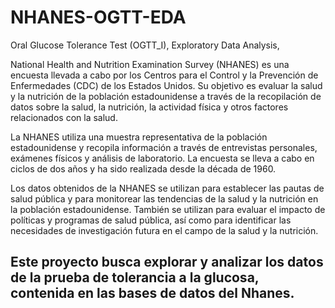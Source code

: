 # NHANES-OGTT-EDA
Oral Glucose Tolerance Test (OGTT_I),  Exploratory Data Analysis, 

National Health and Nutrition Examination Survey (NHANES) es una encuesta llevada a cabo por los Centros para el Control y la Prevención de Enfermedades (CDC) de los Estados Unidos. Su objetivo es evaluar la salud y la nutrición de la población estadounidense a través de la recopilación de datos sobre la salud, la nutrición, la actividad física y otros factores relacionados con la salud.

La NHANES utiliza una muestra representativa de la población estadounidense y recopila información a través de entrevistas personales, exámenes físicos y análisis de laboratorio. La encuesta se lleva a cabo en ciclos de dos años y ha sido realizada desde la década de 1960.

Los datos obtenidos de la NHANES se utilizan para establecer las pautas de salud pública y para monitorear las tendencias de la salud y la nutrición en la población estadounidense. También se utilizan para evaluar el impacto de políticas y programas de salud pública, así como para identificar las necesidades de investigación futura en el campo de la salud y la nutrición.

## Este proyecto busca explorar y analizar  los datos de la prueba de tolerancia a la glucosa, contenida en las bases de datos del Nhanes.

